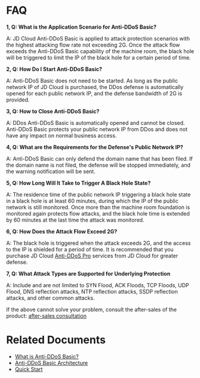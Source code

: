 # FAQ

**1, Q: What is the Application Scenario for Anti-DDoS Basic?**

A: JD Cloud Anti-DDoS Basic is applied to attack protection scenarios with the highest attacking flow rate not exceeding 2G. Once the attack flow exceeds the Anti-DDoS Basic capability of the machine room, the black hole will be triggered to limit the IP of the black hole for a certain period of time.

**2, Q: How Do I Start Anti-DDoS Basic?**

A: Anti-DDoS Basic does not need to be started. As long as the public network IP of JD Cloud is purchased, the DDos defense is automatically opened for each public network IP, and the defense bandwidth of 2G is provided.

**3, Q: How to Close Anti-DDoS Basic?**

A: DDos Anti-DDoS Basic is automatically opened and cannot be closed. Anti-DDoS Basic protects your public network IP from DDos and does not have any impact on normal business access.

**4, Q: What are the Requirements for the Defense's Public Network IP?**

A: Anti-DDoS Basic can only defend the domain name that has been filed. If the domain name is not filed, the defense will be stopped immediately, and the warning notification will be sent.

**5, Q: How Long Will It Take to Trigger A Black Hole State?**

A: The residence time of the public network IP triggering a black hole state in a black hole is at least 60 minutes, during which the IP of the public network is still monitored. Once more than the machine room foundation is monitored again protects flow attacks, and the black hole time is extended by 60 minutes at the last time the attack was monitored.
  
**6, Q: How Does the Attack Flow Exceed 2G?**

A: The black hole is triggered when the attack exceeds 2G, and the access to the IP is shielded for a period of time. It is recommended that you purchase JD Cloud [Anti-DDoS Pro](https://www.jdcloud.com/products/ipanti) services from JD Cloud for greater defense.

**7, Q: What Attack Types are Supported for Underlying Protection**

A: Include and are not limited to SYN Flood, ACK Floods, TCP Floods, UDP Flood, DNS reflection attacks, NTP reflection attacks, SSDP reflection attacks, and other common attacks.

If the above cannot solve your problem, consult the after-sales of the product: [after-sales consultation](https://ticket.jdcloud.com/myorder/form?cateId=2&questionId=13)

# Related Documents

- [What is Anti-DDoS Basic? ](https://github.com/jdcloudcom/cn/blob/edit/documentation/Cloud-Security/Anti-DDoS-Basic/Introduction/Product-Overview.md)
- [Anti-DDoS Basic Architecture](https://github.com/jdcloudcom/cn/blob/edit/documentation/Cloud-Security/Anti-DDoS-Basic/Introduction/Basic-Infrastructure.md)
- [Quick Start](https://github.com/jdcloudcom/cn/blob/edit/documentation/Cloud-Security/Anti-DDoS-Basic/Getting-Started/Anti-DDos-Basic-Started.md)
